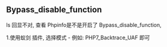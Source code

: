 
## Bypass_disable_function
ls 回显不对, 查看 Phpinfo是不是开启了 Bypass_disable_function, 

1.使用蚁剑 插件, 选择模式 - 例如: PHP7_Backtrace_UAF  即可